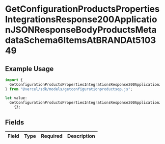# GetConfigurationProductsPropertiesIntegrationsResponse200ApplicationJSONResponseBodyProductsMetadataSchema6ItemsAtBRANDAt510349

## Example Usage

```typescript
import {
  GetConfigurationProductsPropertiesIntegrationsResponse200ApplicationJSONResponseBodyProductsMetadataSchema6ItemsAtBRANDAt510349,
} from "@vercel/sdk/models/getconfigurationproductsop.js";

let value:
  GetConfigurationProductsPropertiesIntegrationsResponse200ApplicationJSONResponseBodyProductsMetadataSchema6ItemsAtBRANDAt510349 =
    {};
```

## Fields

| Field       | Type        | Required    | Description |
| ----------- | ----------- | ----------- | ----------- |